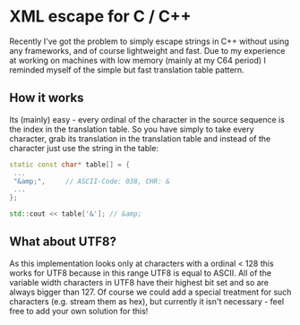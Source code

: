 # XML escape for C / C++

Recently I've got the problem to simply escape strings in C++ without using any frameworks, and of course lightweight and fast.
Due to my experience at working on machines with low memory (mainly at my C64 period) I reminded myself of the simple but fast translation table pattern.

How it works
------------

Its (mainly) easy - every ordinal of the character in the source sequence is the index in the translation table.
So you have simply to take every character, grab its translation in the translation table and instead of the character just use the string in the table:

```cpp
static const char* table[] = {
 ...
 "&amp;",     // ASCII-Code: 038, CHR: &
 ...
};

std::cout << table['&']; // &amp;
```

What about UTF8?
----------------

As this implementation looks only at characters with a ordinal < 128 this works for UTF8 because in this range UTF8 is equal to ASCII.
All of the variable width characters in UTF8 have their highest bit set and so are always bigger than 127.
Of course we could add a special treatment for such characters (e.g. stream them as hex), but currently it isn't necessary - feel free to add your own solution for this!
